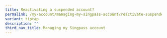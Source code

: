 ```yaml
---
title: Reactivating a suspended account?
permalink: /my-account/managing-my-singpass-account/reactivate-suspended-account/
variant: tiptap
description: ""
third_nav_title: Managing my Singpass account
---
```

